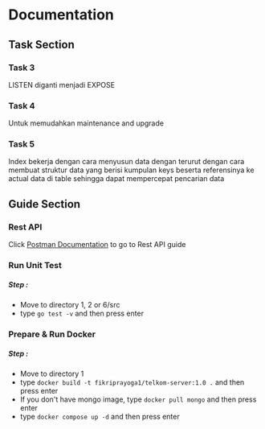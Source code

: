 # Documentation

## Task Section
### Task 3
LISTEN diganti menjadi EXPOSE

### Task 4
Untuk memudahkan maintenance and upgrade

### Task 5
Index bekerja dengan cara menyusun data dengan terurut dengan cara membuat struktur data yang berisi kumpulan keys beserta referensinya ke actual data di table sehingga dapat mempercepat pencarian data

## Guide Section

### Rest API
Click [Postman Documentation](https://documenter.getpostman.com/view/4459576/VUxXJNt9#intro) to go to Rest API guide

### Run Unit Test
##### Step :
- Move to directory 1, 2 or 6/src
- type ``` go test -v ``` and then press enter

### Prepare & Run Docker
##### Step :
- Move to directory 1
- type ``` docker build -t fikriprayoga1/telkom-server:1.0 . ``` and then press enter
- If you don't have mongo image, type ``` docker pull mongo ``` and then press enter
- type ``` docker compose up -d ``` and then press enter 